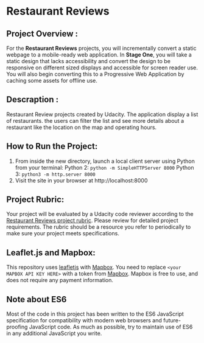 # Restaurant Reviews

## Project Overview :

For the **Restaurant Reviews** projects, you will incrementally convert a static webpage to a mobile-ready web application. In **Stage One**, you will take a static design that lacks accessibility and convert the design to be responsive on different sized displays and accessible for screen reader use. You will also begin converting this to a Progressive Web Application by caching some assets for offline use.


## Descraption :

Restaurant Review projects created by Udacity. The application display a list of restaurants. the users can filter the list and see more details about a restaurant like the location on the map and operating hours. 

## How to Run the Project: 

1. From inside the new directory, launch a local client server using Python from your terminal:
Python 2: `python -m SimpleHTTPServer 8000`
Python 3: `python3 -m http.server 8000`
2. Visit the site in your browser at http://localhost:8000


## Project Rubric:

Your project will be evaluated by a Udacity code reviewer according to the [Restaurant Reviews project rubric](https://review.udacity.com/#!/rubrics/1090/view). Please review for detailed project requirements. The rubric should be a resource you refer to periodically to make sure your project meets specifications.


## Leaflet.js and Mapbox:

This repository uses [leafletjs](https://leafletjs.com/) with [Mapbox](https://www.mapbox.com/). You need to replace `<your MAPBOX API KEY HERE>` with a token from [Mapbox](https://www.mapbox.com/). Mapbox is free to use, and does not require any payment information.

## Note about ES6

Most of the code in this project has been written to the ES6 JavaScript specification for compatibility with modern web browsers and future-proofing JavaScript code. As much as possible, try to maintain use of ES6 in any additional JavaScript you write.
